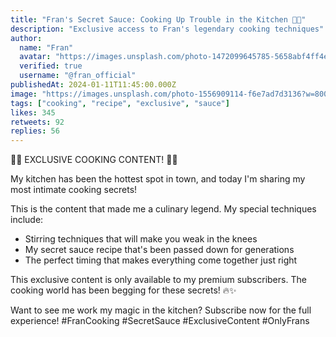 ```yaml
---
title: "Fran's Secret Sauce: Cooking Up Trouble in the Kitchen 👨‍🍳"
description: "Exclusive access to Fran's legendary cooking techniques"
author:
  name: "Fran"
  avatar: "https://images.unsplash.com/photo-1472099645785-5658abf4ff4e?w=150&h=150&fit=crop&crop=face"
  verified: true
  username: "@fran_official"
publishedAt: 2024-01-11T11:45:00.000Z
image: "https://images.unsplash.com/photo-1556909114-f6e7ad7d3136?w=800&h=400&fit=crop"
tags: ["cooking", "recipe", "exclusive", "sauce"]
likes: 345
retweets: 92
replies: 56
---
```


👨‍🍳 EXCLUSIVE COOKING CONTENT! 👨‍🍳

My kitchen has been the hottest spot in town, and today I'm sharing my most intimate cooking secrets!

This is the content that made me a culinary legend. My special techniques include:
- Stirring techniques that will make you weak in the knees
- My secret sauce recipe that's been passed down for generations
- The perfect timing that makes everything come together just right

This exclusive content is only available to my premium subscribers. The cooking world has been begging for these secrets! 🔥✨

Want to see me work my magic in the kitchen? Subscribe now for the full experience! #FranCooking #SecretSauce #ExclusiveContent #OnlyFrans 